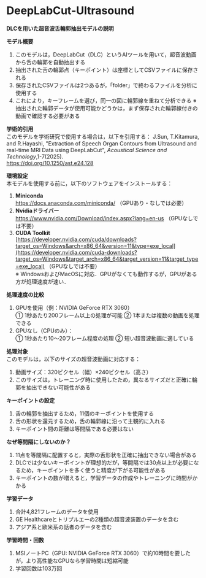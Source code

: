 # DeepLabCut-Ultrasound 
**DLCを用いた超音波舌輪郭抽出モデルの説明**

**モデル概要**  
1. このモデルは，DeepLabCut（DLC）というAIツールを用いて，超音波動画から舌の輪郭を自動抽出する
2. 抽出された舌の輪郭点（キーポイント）は座標としてCSVファイルに保存される
3. 保存されたCSVファイルは2つあるが，「folder」で終わるファイルを分析に使用する
4. これにより，キーフレームを選び，同一の図に輪郭線を重ねて分析できる
※ 抽出された輪郭データが使用可能かどうかは，まず保存された輪郭線付きの動画で確認する必要がある

**学術的引用**  
このモデルを学術研究で使用する場合は，以下を引用する：
J.Sun, T.Kitamura, and R.Hayashi, "Extraction of Speech Organ Contours from Ultrasound and real-time MRI Data using DeepLabCut", _Acoustical Science and Technology_,1-7(2025).  
https://doi.org/10.1250/ast.e24.128  

**環境設定**  
本モデルを使用する前に，以下のソフトウェアをインストールする：  
1. **Miniconda**  
   https://docs.anaconda.com/miniconda/ （GPUあり・なしでは必要）  
2. **Nvidiaドライバー**  
   https://www.nvidia.com/Download/index.aspx?lang=en-us （GPUなしでは不要）  
3. **CUDA Toolkit**  
   [https://developer.nvidia.com/cuda/downloads?target_os=Windows&arch=x86_64&version=11&type=exe_local](https://developer.nvidia.com/cuda-downloads?target_os=Windows&target_arch=x86_64&target_version=11&target_type=exe_local) （GPUなしでは不要）  
※ WindowsおよびMacOSに対応．GPUがなくても動作するが，GPUがある方が処理速度が速い．
  
**処理速度の比較**  
1. GPUを使用（例：NVIDIA GeForce RTX 3060）   
   ① 1秒あたり200フレーム以上の処理が可能
   ② 1本または複数の動画を処理できる 
2. GPUなし（CPUのみ）：  
   ① 1秒あたり10～20フレーム程度の処理
   ② 短い超音波動画に適している  

**処理対象**  
このモデルは，以下のサイズの超音波動画に対応する：  
1. 動画サイズ：320ピクセル（幅）×240ピクセル（高さ） 
2. このサイズは，トレーニング時に使用したため，異なるサイズだと正確に輪郭を抽出できない可能性がある  

**キーポイントの設定**  
1. 舌の輪郭を抽出するため，11個のキーポイントを使用する  
2. 舌の形状を還元するため，舌の輪郭線に沿って主観的に入れる
3. キーポイント間の距離は等間隔である必要はない

**なぜ等間隔にしないのか？**  
1. 11点を等間隔に配置すると，実際の舌形状を正確に抽出できない場合がある   
2. DLCでは少ないキーポイントが理想的だが，等間隔では30点以上が必要になるため，キーポイントを多く使うと精度が下がる可能性がある
3. キーポイントの数が増えると，学習データの作成やトレーニングに時間がかかる

**学習データ**
1. 合計4,821フレームのデータを使用
2. GE Healthcareとトリプルエーの2種類の超音波装置のデータを含む
3. アジア系と欧米系の話者のデータを含む

**学習時間・回数**
1. MSIノートPC（GPU: NVIDIA GeForce RTX 3060）で約10時間を要したが，より高性能なGPUなら学習時間は短縮可能
2. 学習回数は103万回


